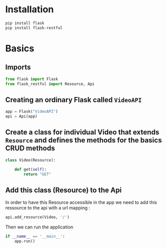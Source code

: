 
# Installation
```bash
pip install flask
pip install flask-restful
```

# Basics
## Imports
```python 
from flask import Flask
from flask_restful import Resource, Api
```

## Creating an ordinary Flask called `VideoAPI` 
```python
app = Flask("VideoAPI")
api = Api(app)
```
## Create a class for individual Video that extends `Resource`  and defines the methods for the basics CRUD methods
```python
class Video(Resource):

	def get(self):
		return "GET"
```

## Add this class (Resource) to the Api

In order to have this Resource accessible in the app we need to add this ressource to the api with a url mapping :
```python
api.add_resource(Video, '/')
```

Then we can run the application 
```python
if __name__ == '__main__':
	app.run()
```
